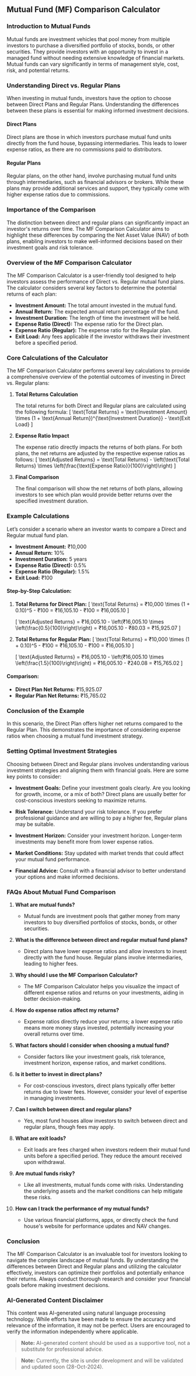 ## Mutual Fund (MF) Comparison Calculator

### Introduction to Mutual Funds

Mutual funds are investment vehicles that pool money from multiple investors to purchase a diversified portfolio of stocks, bonds, or other securities. They provide investors with an opportunity to invest in a managed fund without needing extensive knowledge of financial markets. Mutual funds can vary significantly in terms of management style, cost, risk, and potential returns.

### Understanding Direct vs. Regular Plans

When investing in mutual funds, investors have the option to choose between Direct Plans and Regular Plans. Understanding the differences between these plans is essential for making informed investment decisions.

#### Direct Plans

Direct plans are those in which investors purchase mutual fund units directly from the fund house, bypassing intermediaries. This leads to lower expense ratios, as there are no commissions paid to distributors.

#### Regular Plans

Regular plans, on the other hand, involve purchasing mutual fund units through intermediaries, such as financial advisors or brokers. While these plans may provide additional services and support, they typically come with higher expense ratios due to commissions.

### Importance of the Comparison

The distinction between direct and regular plans can significantly impact an investor's returns over time. The MF Comparison Calculator aims to highlight these differences by comparing the Net Asset Value (NAV) of both plans, enabling investors to make well-informed decisions based on their investment goals and risk tolerance.

### Overview of the MF Comparison Calculator

The MF Comparison Calculator is a user-friendly tool designed to help investors assess the performance of Direct vs. Regular mutual fund plans. The calculator considers several key factors to determine the potential returns of each plan:

- **Investment Amount:** The total amount invested in the mutual fund.
- **Annual Return:** The expected annual return percentage of the fund.
- **Investment Duration:** The length of time the investment will be held.
- **Expense Ratio (Direct):** The expense ratio for the Direct plan.
- **Expense Ratio (Regular):** The expense ratio for the Regular plan.
- **Exit Load:** Any fees applicable if the investor withdraws their investment before a specified period.

### Core Calculations of the Calculator

The MF Comparison Calculator performs several key calculations to provide a comprehensive overview of the potential outcomes of investing in Direct vs. Regular plans:

1. **Total Returns Calculation**

   The total returns for both Direct and Regular plans are calculated using the following formula:
   \[
   \text{Total Returns} = \text{Investment Amount} \times (1 + \text{Annual Return})^{\text{Investment Duration}} - \text{Exit Load}
   \]

2. **Expense Ratio Impact**

   The expense ratio directly impacts the returns of both plans. For both plans, the net returns are adjusted by the respective expense ratios as follows:
   \[
   \text{Adjusted Returns} = \text{Total Returns} - \left(\text{Total Returns} \times \left(\frac{\text{Expense Ratio}}{100}\right)\right)
   \]

3. **Final Comparison**

   The final comparison will show the net returns of both plans, allowing investors to see which plan would provide better returns over the specified investment duration.

### Example Calculations

Let’s consider a scenario where an investor wants to compare a Direct and Regular mutual fund plan.

- **Investment Amount:** ₹10,000
- **Annual Return:** 10%
- **Investment Duration:** 5 years
- **Expense Ratio (Direct):** 0.5%
- **Expense Ratio (Regular):** 1.5%
- **Exit Load:** ₹100

#### Step-by-Step Calculation:

1. **Total Returns for Direct Plan:**
   \[
   \text{Total Returns} = ₹10,000 \times (1 + 0.10)^5 - ₹100 = ₹16,105.10 - ₹100 = ₹16,005.10
   \]

   \[
   \text{Adjusted Returns} = ₹16,005.10 - \left(₹16,005.10 \times \left(\frac{0.5}{100}\right)\right) = ₹16,005.10 - ₹80.03 = ₹15,925.07
   \]

2. **Total Returns for Regular Plan:**
   \[
   \text{Total Returns} = ₹10,000 \times (1 + 0.10)^5 - ₹100 = ₹16,105.10 - ₹100 = ₹16,005.10
   \]

   \[
   \text{Adjusted Returns} = ₹16,005.10 - \left(₹16,005.10 \times \left(\frac{1.5}{100}\right)\right) = ₹16,005.10 - ₹240.08 = ₹15,765.02
   \]

#### Comparison:
- **Direct Plan Net Returns:** ₹15,925.07
- **Regular Plan Net Returns:** ₹15,765.02

### Conclusion of the Example

In this scenario, the Direct Plan offers higher net returns compared to the Regular Plan. This demonstrates the importance of considering expense ratios when choosing a mutual fund investment strategy.

### Setting Optimal Investment Strategies

Choosing between Direct and Regular plans involves understanding various investment strategies and aligning them with financial goals. Here are some key points to consider:

- **Investment Goals:** Define your investment goals clearly. Are you looking for growth, income, or a mix of both? Direct plans are usually better for cost-conscious investors seeking to maximize returns.

- **Risk Tolerance:** Understand your risk tolerance. If you prefer professional guidance and are willing to pay a higher fee, Regular plans may be suitable.

- **Investment Horizon:** Consider your investment horizon. Longer-term investments may benefit more from lower expense ratios.

- **Market Conditions:** Stay updated with market trends that could affect your mutual fund performance.

- **Financial Advice:** Consult with a financial advisor to better understand your options and make informed decisions.

### FAQs About Mutual Fund Comparison

1. **What are mutual funds?**
   - Mutual funds are investment pools that gather money from many investors to buy diversified portfolios of stocks, bonds, or other securities.

2. **What is the difference between direct and regular mutual fund plans?**
   - Direct plans have lower expense ratios and allow investors to invest directly with the fund house. Regular plans involve intermediaries, leading to higher fees.

3. **Why should I use the MF Comparison Calculator?**
   - The MF Comparison Calculator helps you visualize the impact of different expense ratios and returns on your investments, aiding in better decision-making.

4. **How do expense ratios affect my returns?**
   - Expense ratios directly reduce your returns; a lower expense ratio means more money stays invested, potentially increasing your overall returns over time.

5. **What factors should I consider when choosing a mutual fund?**
   - Consider factors like your investment goals, risk tolerance, investment horizon, expense ratios, and market conditions.

6. **Is it better to invest in direct plans?**
   - For cost-conscious investors, direct plans typically offer better returns due to lower fees. However, consider your level of expertise in managing investments.

7. **Can I switch between direct and regular plans?**
   - Yes, most fund houses allow investors to switch between direct and regular plans, though fees may apply.

8. **What are exit loads?**
   - Exit loads are fees charged when investors redeem their mutual fund units before a specified period. They reduce the amount received upon withdrawal.

9. **Are mutual funds risky?**
   - Like all investments, mutual funds come with risks. Understanding the underlying assets and the market conditions can help mitigate these risks.

10. **How can I track the performance of my mutual funds?**
    - Use various financial platforms, apps, or directly check the fund house's website for performance updates and NAV changes.

### Conclusion

The MF Comparison Calculator is an invaluable tool for investors looking to navigate the complex landscape of mutual funds. By understanding the differences between Direct and Regular plans and utilizing the calculator effectively, investors can optimize their portfolios and potentially enhance their returns. Always conduct thorough research and consider your financial goals before making investment decisions.

### AI-Generated Content Disclaimer

This content was AI-generated using natural language processing technology. While efforts have been made to ensure the accuracy and relevance of the information, it may not be perfect. Users are encouraged to verify the information independently where applicable.

> **Note:** AI-generated content should be used as a supportive tool, not a substitute for professional advice.

> **Note:** Currently, the site is under development and will be validated and updated soon (28-Oct-2024).